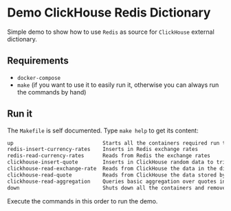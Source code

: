 # Demo ClickHouse Redis Dictionary

Simple demo to show how to use `Redis` as source for `ClickHouse` external dictionary.

## Requirements

- `docker-compose`
- `make` (if you want to use it to easily run it, otherwise you can always run the commands by hand)

## Run it

The `Makefile` is self documented. Type `make help` to get its content:

```txt
up                             Starts all the containers required run the demo
redis-insert-currency-rates    Inserts in Redis exchange rates
redis-read-currency-rates      Reads from Redis the exchange rates
clickhouse-insert-quote        Inserts in ClickHouse random data to trigger the materialized views
clickhouse-read-exchange-rate  Reads from ClickHouse the data in the dictionary which points to Redis
clickhouse-read-quote          Reads from ClickHouse the data stored by the materialized view
clickhouse-read-aggregation    Queries basic aggregation over quotes in euros
down                           Shuts down all the containers and removes their volume
```

Execute the commands in this order to run the demo.
